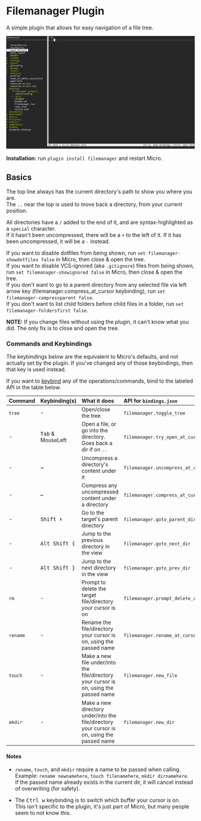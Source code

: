 # Filemanager Plugin

A simple plugin that allows for easy navigation of a file tree.

![Example picture](./example.jpg?raw=true "Example")

**Installation:** run `plugin install filemanager` and restart Micro.

## Basics

The top line always has the current directory's path to show you where you are.\
The `..` near the top is used to move back a directory, from your current position.

All directories have a `/` added to the end of it, and are syntax-highlighted as a `special` character.\
If it hasn't been uncompressed, there will be a `+` to the left of it. If it has been uncompressed, it will be a `-` instead.

If you want to disable dotfiles from being shown, run `set filemanager-showdotfiles false` in Micro, then close & open the tree.\
If you want to disable VCS-ignored (aka `.gitignore`) files from being shown, run `set filemanager-showignored false` in Micro, then close & open the tree.\
If you don't want to go to a parent directory from any selected file via left arrow key (filemanager.compress_at_cursor keybinding), run `set filemanager-compressparent false`.\
If you don't want to list child folders before child files in a folder, run `set filemanager-foldersfirst false`.

**NOTE:** If you change files without using the plugin, it can't know what you did. The only fix is to close and open the tree.

### Commands and Keybindings

The keybindings below are the equivalent to Micro's defaults, and not actually set by the plugin. If you've changed any of those keybindings, then that key is used instead.

If you want to [keybind](https://github.com/zyedidia/micro/blob/master/runtime/help/keybindings.md#rebinding-keys) any of the operations/commands, bind to the labeled API in the table below.

| Command  | Keybinding(s)              | What it does                                                                                | API for `bindings.json`               |
| :------- | :------------------------- | :------------------------------------------------------------------------------------------ | :------------------------------------ |
| `tree`   | -                          | Open/close the tree                                                                         | `filemanager.toggle_tree`             |
| -        | <kbd>Tab</kbd> & MouseLeft | Open a file, or go into the directory. Goes back a dir if on `..`                           | `filemanager.try_open_at_cursor`      |
| -        | <kbd>→</kbd>               | Uncompress a directory's content under it                                                   | `filemanager.uncompress_at_cursor`    |
| -        | <kbd>←</kbd>               | Compress any uncompressed content under a directory                                         | `filemanager.compress_at_cursor`      |
| -        | <kbd>Shift ⬆</kbd>         | Go to the target's parent directory                                                         | `filemanager.goto_parent_dir`         |
| -        | <kbd>Alt Shift {</kbd>     | Jump to the previous directory in the view                                                  | `filemanager.goto_next_dir`           |
| -        | <kbd>Alt Shift }</kbd>     | Jump to the next directory in the view                                                      | `filemanager.goto_prev_dir`           |
| `rm`     | -                          | Prompt to delete the target file/directory your cursor is on                                | `filemanager.prompt_delete_at_cursor` |
| `rename` | -                          | Rename the file/directory your cursor is on, using the passed name                          | `filemanager.rename_at_cursor`        |
| `touch`  | -                          | Make a new file under/into the file/directory your cursor is on, using the passed name      | `filemanager.new_file`                |
| `mkdir`  | -                          | Make a new directory under/into the file/directory your cursor is on, using the passed name | `filemanager.new_dir`                 |

#### Notes

* `rename`, `touch`, and `mkdir` require a name to be passed when calling.\
  Example: `rename newnamehere`, `touch filenamehere`, `mkdir dirnamehere`.\
  If the passed name already exists in the current dir, it will cancel instead of overwriting (for safety).

* The <kbd>Ctrl w</kbd> keybinding is to switch which buffer your cursor is on.\
  This isn't specific to the plugin, it's just part of Micro, but many people seem to not know this.
